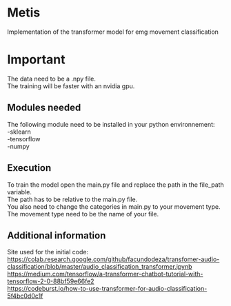 # Metis

Implementation of the transformer model for emg movement classification

# Important

The data need to be a .npy file.  
The training will be faster with an nvidia gpu.  

## Modules needed

The following module need to be installed in your python environnement:  
-sklearn  
-tensorflow  
-numpy  

## Execution 

To train the model open the main.py file and replace the path in the file_path variable.   
The path has to be relative to the main.py file.  
You also need to change the categories in main.py to your movement type.  
The movement type need to be the name of your file.  

## Additional information

Site used for the initial code:  
https://colab.research.google.com/github/facundodeza/transfomer-audio-classification/blob/master/audio_classification_transformer.ipynb  
https://medium.com/tensorflow/a-transformer-chatbot-tutorial-with-tensorflow-2-0-88bf59e66fe2  
https://codeburst.io/how-to-use-transformer-for-audio-classification-5f4bc0d0c1f  

